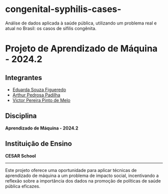 # congenital-syphilis-cases-
Análise de dados aplicada à saúde pública, utilizando um problema real e atual no Brasil: os casos de sífilis congênita.
# Projeto de Aprendizado de Máquina - 2024.2

## Integrantes
- [Eduarda Souza Figueredo ](https://github.com/dudasfig)
- [Arthur Pedrosa Padilha](https://github.com/P4d1lh4)
- [Victor Pereira Pinto de Melo](https://github.com/victormelo87)

## Disciplina
**Aprendizado de Máquina - 2024.2**

## Instituição de Ensino
**CESAR School**

---

Este projeto oferece uma oportunidade para aplicar técnicas de aprendizado de máquina a um problema de impacto social, incentivando a reflexão sobre a importância dos dados na promoção de políticas de saúde pública eficazes.
